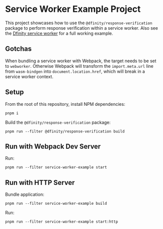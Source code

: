 # Service Worker Example Project

This project showcases how to use the `@dfinity/response-verification` package to perform response verification within a service worker. Also see the [Dfinity service worker](https://github.com/dfinity/ic/tree/master/typescript/service-worker) for a full working example.

## Gotchas

When bundling a service worker with Webpack, the target needs to be set to `webworker`. Otherwise Webpack will transform the `import.meta.url` line from `wasm-bindgen` into `document.location.href`, which will break in a service worker context.

## Setup

From the root of this repository, install NPM dependencies:

```shell
pnpm i
```

Build the `@dfinity/response-verification` package:

```shell
pnpm run --filter @dfinity/response-verification build
```

## Run with Webpack Dev Server

Run:

```shell
pnpm run --filter service-worker-example start
```

## Run with HTTP Server

Bundle application:

```shell
pnpm run --filter service-worker-example build
```

Run:

```shell
pnpm run --filter service-worker-example start:http
```
